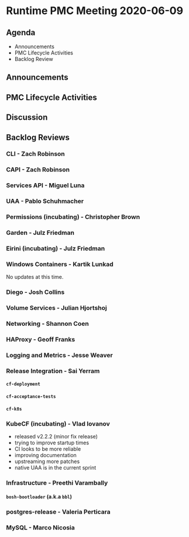 # Runtime PMC Meeting 2020-06-09

## Agenda

* Announcements
* PMC Lifecycle Activities
* Backlog Review


## Announcements


## PMC Lifecycle Activities


## Discussion


## Backlog Reviews

### CLI - Zach Robinson


### CAPI - Zach Robinson


### Services API - Miguel Luna


### UAA - Pablo Schuhmacher


### Permissions (incubating) - Christopher Brown


### Garden - Julz Friedman


### Eirini (incubating) - Julz Friedman


### Windows Containers - Kartik Lunkad

No updates at this time. 


### Diego - Josh Collins


### Volume Services - Julian Hjortshoj


### Networking - Shannon Coen


### HAProxy - Geoff Franks


### Logging and Metrics - Jesse Weaver


### Release Integration - Sai Yerram

#### `cf-deployment`


#### `cf-acceptance-tests`


#### `cf-k8s`


### KubeCF (incubating) - Vlad Iovanov

- released v2.2.2 (minor fix release)
- trying to improve startup times
- CI looks to be more reliable
- improving documentation
- upstreaming more patches
- native UAA is in the current sprint

### Infrastructure - Preethi Varambally

#### `bosh-bootloader` (a.k.a `bbl`)


### postgres-release - Valeria Perticara


### MySQL - Marco Nicosia
